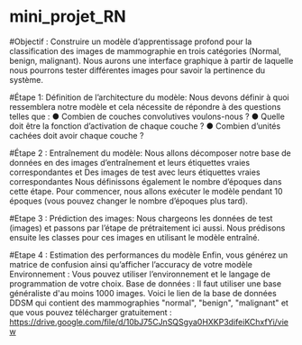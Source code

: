 # mini_projet_RN

#Objectif :
Construire un modèle d’apprentissage profond pour la classification des
images de mammographie en trois catégories (Normal, benign, malignant).
Nous aurons une interface graphique à partir de laquelle nous pourrons tester
différentes images pour savoir la pertinence du système.

#Étape 1: Définition de l’architecture du modèle:
Nous devons définir à quoi ressemblera notre modèle et cela nécessite de
répondre à des questions telles que :
● Combien de couches convolutives voulons-nous ?
● Quelle doit être la fonction d’activation de chaque couche ?
● Combien d’unités cachées doit avoir chaque couche ?

#Étape 2 : Entraînement du modèle:
Nous allons décomposer notre base de données en des images
d’entraînement et leurs étiquettes vraies correspondantes et Des images de
test avec leurs étiquettes vraies correspondantes
Nous définissons également le nombre d’époques dans cette étape. Pour
commencer, nous allons exécuter le modèle pendant 10 époques (vous
pouvez changer le nombre d’époques plus tard).

#Etape 3 : Prédiction des images:
Nous chargeons les données de test (images) et passons par l’étape de
prétraitement ici aussi. Nous prédisons ensuite les classes pour ces images
en utilisant le modèle entraîné.

#Etape 4 : Estimation des performances du modèle
Enfin, vous générez un matrice de confusion ainsi qu’afficher l’accuracy de
votre modèle
Environnement :
Vous pouvez utiliser l’environnement et le langage de programmation de votre
choix.
Base de données :
Il faut utiliser une base généraliste d'au moins 1000 images.
Voici le lien de la base de données DDSM qui contient des mammographies
"normal", "benign", "malignant" et que vous pouvez télécharger gratuitement :
https://drive.google.com/file/d/10bJ75CJnSQSgya0HXKP3difeiKChxfYi/view
